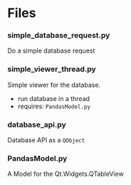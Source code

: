 # Files
###  simple_database_request.py
Do a simple database request

### simple_viewer_thread.py
Simple viewer for the database.
- run database in a thread
- requires: `PandasModel.py`

### database_api.py
Database API as a `QObject`

### PandasModel.py
A Model for the Qt.Widgets.QTableView